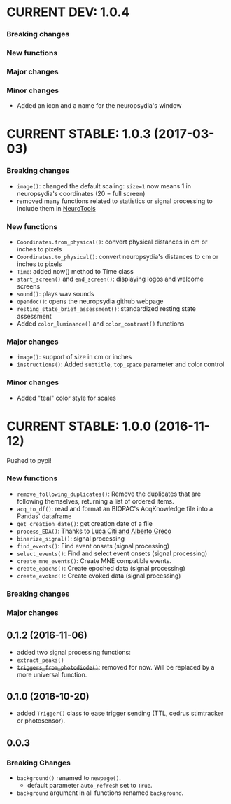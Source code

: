 # CURRENT DEV: 1.0.4

### Breaking changes
### New functions
### Major changes
### Minor changes
- Added an icon and a name for the neuropsydia's window


# CURRENT STABLE: 1.0.3 (2017-03-03)

### Breaking changes
- `image()`: changed the default scaling: `size=1` now means 1 in neuropsydia's coordinates (20 = full screen)
- removed many functions related to statistics or signal processing to include them in [NeuroTools](https://github.com/neuropsychology/NeuroTools.py)


### New functions
- `Coordinates.from_physical()`: convert physical distances in cm  or inches to pixels
- `Coordinates.to_physical()`: convert neuropsydia's distances to cm  or inches to pixels
- `Time`: added now() method to Time class
- `start_screen()` and `end_screen()`: displaying logos and welcome screens
- `sound()`: plays wav sounds
- `opendoc()`: opens the neuropsydia github webpage
- `resting_state_brief_assessment()`: standardized resting state assessment
- Added `color_luminance()` and `color_contrast()` functions

### Major changes
- `image()`: support of size in cm or inches
- `instructions()`: Added `subtitle`, `top_space` parameter and color control

### Minor changes
- Added "teal" color style for scales

# CURRENT STABLE: 1.0.0 (2016-11-12)
Pushed to pypi!
### New functions
- `remove_following_duplicates()`: Remove the duplicates that are following themselves, returning a list of ordered items.
- `acq_to_df()`: read and format an BIOPAC's AcqKnowledge file into a Pandas' dataframe
- `get_creation_date()`: get creation date of a file
- `process_EDA()`: Thanks to [Luca Citi and Alberto Greco](http://ieeexplore.ieee.org/document/7229284/)
- `binarize_signal()`: signal processing
- `find_events()`: Find event onsets (signal processing)
- `select_events()`: Find and select event onsets (signal processing)
- `create_mne_events()`: Create MNE compatible events.
- `create_epochs()`: Create epoched data (signal processing)
- `create_evoked()`: Create evoked data (signal processing)

### Breaking changes
### Major changes


## 0.1.2 (2016-11-06)
- added two signal processing functions:
 - `extract_peaks()`
 - ~~`triggers_from_photodiode()`~~: removed for now. Will be replaced by a more universal function.


## 0.1.0 (2016-10-20)
- added `Trigger()` class to ease trigger sending (TTL, cedrus stimtracker or photosensor).

## 0.0.3
### Breaking Changes
- `background()` renamed to `newpage()`.
	- default parameter `auto_refresh` set to `True`.
- `background` argument in all functions renamed `background`.
